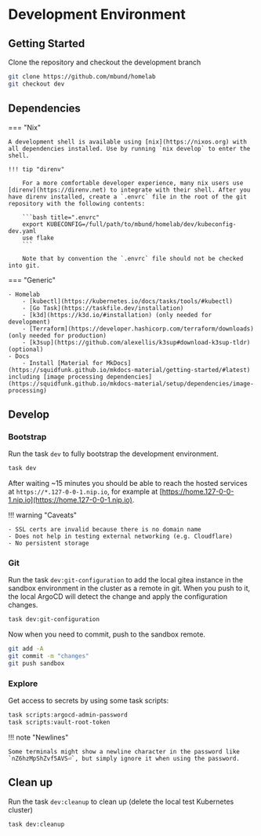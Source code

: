 # Development Environment

## Getting Started

Clone the repository and checkout the development branch

```sh
git clone https://github.com/mbund/homelab
git checkout dev
```

## Dependencies

=== "Nix"

    A development shell is available using [nix](https://nixos.org) with all dependencies installed. Use by running `nix develop` to enter the shell.

    !!! tip "direnv"

        For a more comfortable developer experience, many nix users use [direnv](https://direnv.net) to integrate with their shell. After you have direnv installed, create a `.envrc` file in the root of the git repository with the following contents:

        ```bash title=".envrc"
        export KUBECONFIG=/full/path/to/mbund/homelab/dev/kubeconfig-dev.yaml
        use flake
        ```

        Note that by convention the `.envrc` file should not be checked into git.

=== "Generic"

    - Homelab
        - [kubectl](https://kubernetes.io/docs/tasks/tools/#kubectl)
        - [Go Task](https://taskfile.dev/installation)
        - [k3d](https://k3d.io/#installation) (only needed for development)
        - [Terraform](https://developer.hashicorp.com/terraform/downloads) (only needed for production)
        - [k3sup](https://github.com/alexellis/k3sup#download-k3sup-tldr) (optional)
    - Docs
        - Install [Material for MkDocs](https://squidfunk.github.io/mkdocs-material/getting-started/#latest) including [image processing dependencies](https://squidfunk.github.io/mkdocs-material/setup/dependencies/image-processing)

## Develop

### Bootstrap

Run the task `dev` to fully bootstrap the development environment.

```bash
task dev
```

After waiting ~15 minutes you should be able to reach the hosted services at `https://*.127-0-0-1.nip.io`, for example at [https://home.127-0-0-1.nip.io](https://home.127-0-0-1.nip.io).

!!! warning "Caveats"

    - SSL certs are invalid because there is no domain name
    - Does not help in testing external networking (e.g. Cloudflare)
    - No persistent storage

### Git

Run the task `dev:git-configuration` to add the local gitea instance in the sandbox environment in the cluster as a remote in git. When you push to it, the local ArgoCD will detect the change and apply the configuration changes.

```bash
task dev:git-configuration
```

Now when you need to commit, push to the sandbox remote.

```bash
git add -A
git commit -m "changes"
git push sandbox
```

### Explore

Get access to secrets by using some task scripts:

```bash
task scripts:argocd-admin-password
task scripts:vault-root-token
```

!!! note "Newlines"

    Some terminals might show a newline character in the password like `nZ6hzMpShZvf5AVS⏎`, but simply ignore it when using the password.

## Clean up

Run the task `dev:cleanup` to clean up (delete the local test Kubernetes cluster)

```bash
task dev:cleanup
```
